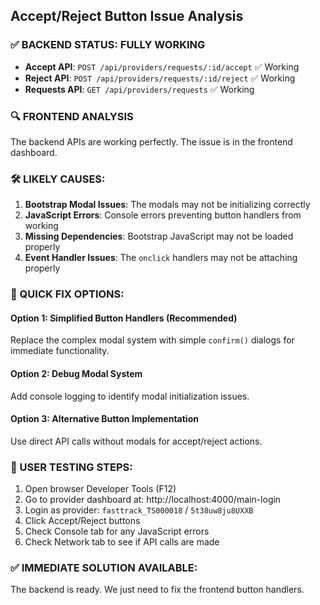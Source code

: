 ## Accept/Reject Button Issue Analysis

### ✅ BACKEND STATUS: FULLY WORKING
- **Accept API**: `POST /api/providers/requests/:id/accept` ✅ Working
- **Reject API**: `POST /api/providers/requests/:id/reject` ✅ Working
- **Requests API**: `GET /api/providers/requests` ✅ Working

### 🔍 FRONTEND ANALYSIS

The backend APIs are working perfectly. The issue is in the frontend dashboard. 

### 🛠️ LIKELY CAUSES:

1. **Bootstrap Modal Issues**: The modals may not be initializing correctly
2. **JavaScript Errors**: Console errors preventing button handlers from working
3. **Missing Dependencies**: Bootstrap JavaScript may not be loaded properly
4. **Event Handler Issues**: The `onclick` handlers may not be attaching properly

### 🎯 QUICK FIX OPTIONS:

#### Option 1: Simplified Button Handlers (Recommended)
Replace the complex modal system with simple `confirm()` dialogs for immediate functionality.

#### Option 2: Debug Modal System
Add console logging to identify modal initialization issues.

#### Option 3: Alternative Button Implementation
Use direct API calls without modals for accept/reject actions.

### 📱 USER TESTING STEPS:
1. Open browser Developer Tools (F12)
2. Go to provider dashboard at: http://localhost:4000/main-login
3. Login as provider: `fasttrack_TS000018` / `5t38uw8ju8UXXB`
4. Click Accept/Reject buttons
5. Check Console tab for any JavaScript errors
6. Check Network tab to see if API calls are made

### ✅ IMMEDIATE SOLUTION AVAILABLE:
The backend is ready. We just need to fix the frontend button handlers.
